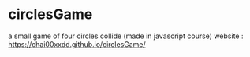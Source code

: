 # circlesGame
a small game of four circles collide (made in javascript course)
website : https://chai00xxdd.github.io/circlesGame/
